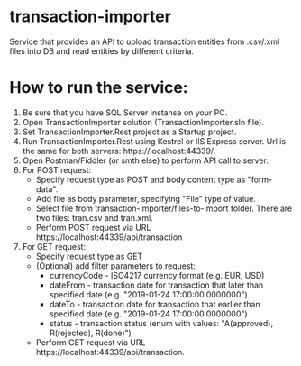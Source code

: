 # transaction-importer
Service that provides an API to upload transaction entities from .csv/.xml files into DB and read entities by different criteria.

# How to run the service:

1. Be sure that you have SQL Server instanse on your PC.
2. Open TransactionImporter solution (TransactionImporter.sln file).
3. Set TransactionImporter.Rest project as a Startup project.
4. Run TransactionImporter.Rest using Kestrel or IIS Express server. Url is the same for both servers: https://localhost:44339/.
5. Open Postman/Fiddler (or smth else) to perform API call to server.
6. For POST request:
    - Specify request type as POST and  body content type as "form-data".
    - Add file as body parameter, specifying "File" type of  value.
    - Select file from transaction-importer/files-to-import folder. There are two files: tran.csv and tran.xml.
    - Perform POST request via URL https://localhost:44339/api/transaction
7. For GET request:
    - Specify request type as GET
    - (Optional) add filter parameters to request:
      - currencyCode - ISO4217 currency format (e.g. EUR, USD)
      - dateFrom - transaction date for transaction that later than specified date (e.g. "2019-01-24 17:00:00.0000000")
      - dateTo - transaction date for transaction that earlier than specified date (e.g. "2019-01-24 17:00:00.0000000")
      - status - transaction status (enum with values: "A(approved), R(rejected), R(done)")
    - Perform GET request via URL https://localhost:44339/api/transaction.
